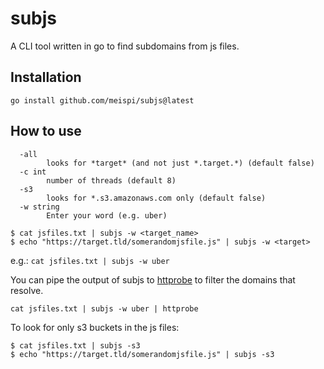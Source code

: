 # subjs
A CLI tool written in go to find subdomains from js files.

## Installation
```
go install github.com/meispi/subjs@latest
```

## How to use

```
  -all
        looks for *target* (and not just *.target.*) (default false)
  -c int
        number of threads (default 8)
  -s3
        looks for *.s3.amazonaws.com only (default false)
  -w string
        Enter your word (e.g. uber)
```

```
$ cat jsfiles.txt | subjs -w <target_name>
$ echo "https://target.tld/somerandomjsfile.js" | subjs -w <target>
```

e.g.:
`cat jsfiles.txt | subjs -w uber`

You can pipe the output of subjs to [httprobe](https://github.com/tomnomnom/httprobe) to filter the domains that resolve.

```
cat jsfiles.txt | subjs -w uber | httprobe
```

To look for only s3 buckets in the js files:
```
$ cat jsfiles.txt | subjs -s3
$ echo "https://target.tld/somerandomjsfile.js" | subjs -s3
```